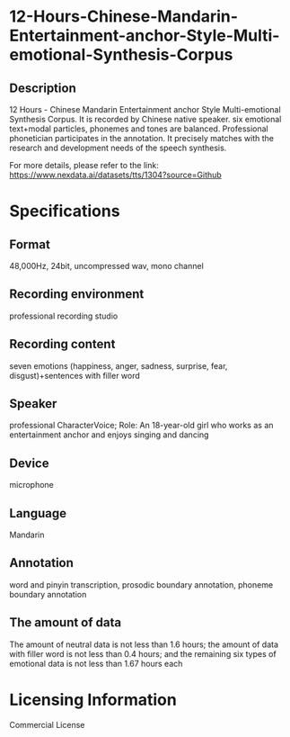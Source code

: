 # 12-Hours-Chinese-Mandarin-Entertainment-anchor-Style-Multi-emotional-Synthesis-Corpus

## Description
12 Hours - Chinese Mandarin Entertainment anchor Style Multi-emotional Synthesis Corpus. It is recorded by Chinese native speaker. six emotional text+modal particles, phonemes and tones are balanced. Professional phonetician participates in the annotation. It precisely matches with the research and development needs of the speech synthesis.

For more details, please refer to the link: https://www.nexdata.ai/datasets/tts/1304?source=Github


# Specifications
## Format
48,000Hz, 24bit, uncompressed wav, mono channel
## Recording environment
professional recording studio
## Recording content
seven emotions (happiness, anger, sadness, surprise, fear, disgust)+sentences with filler word
## Speaker
professional CharacterVoice; Role: An 18-year-old girl who works as an entertainment anchor and enjoys singing and dancing
## Device
microphone
## Language
Mandarin
## Annotation
word and pinyin transcription, prosodic boundary annotation, phoneme boundary annotation
## The amount of data
The amount of neutral data is not less than 1.6 hours; the amount of data with filler word is not less than 0.4 hours; and the remaining six types of emotional data is not less than 1.67 hours each

# Licensing Information
Commercial License
